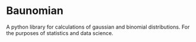 # Baunomian  

A python library for calculations of gaussian and binomial distributions. For the purposes of statistics and data science.